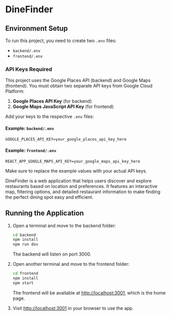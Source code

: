 # DineFinder

## Environment Setup

To run this project, you need to create two `.env` files:

- `backend/.env`
- `frontend/.env`

### API Keys Required

This project uses the Google Places API (backend) and Google Maps (frontend). You must obtain two separate API keys from Google Cloud Platform:

1. **Google Places API Key** (for backend)
2. **Google Maps JavaScript API Key** (for frontend)

Add your keys to the respective `.env` files:

#### Example: `backend/.env`
```
GOOGLE_PLACES_API_KEY=your_google_places_api_key_here
```

#### Example: `frontend/.env`
```
REACT_APP_GOOGLE_MAPS_API_KEY=your_google_maps_api_key_here
```

Make sure to replace the example values with your actual API keys.

DineFinder is a web application that helps users discover and explore restaurants based on location and preferences. It features an interactive map, filtering options, and detailed restaurant information to make finding the perfect dining spot easy and efficient.


## Running the Application 

1. Open a terminal and move to the backend folder:
   ```bash
   cd backend
   npm install
   npm run dev
   ```
   The backend will listen on port 3000.

2. Open another terminal and move to the frontend folder:
   ```bash
   cd frontend
   npm install
   npm start
   ```
   The frontend will be available at [http://localhost:3001](http://localhost:3001), which is the home page.

3. Visit [http://localhost:3001](http://localhost:3001) in your browser to use the app.
